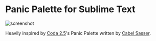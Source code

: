 # Panic Palette for Sublime Text

![screenshot](link/to/screenshot.png)

Heavily inspired by [Coda 2.5](http://panic.com/coda/)'s Panic Palette written by [Cabel Sasser](https://twitter.com/cabel).